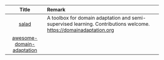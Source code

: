  | Title | Remark |
| :----: | :---- |
|[salad](https://github.com/domainadaptation/salad)|A toolbox for domain adaptation and semi-supervised learning. Contributions welcome. https://domainadaptation.org|
|[awesome-domain-adaptation](https://github.com/zhaoxin94/awesome-domain-adaptation)|




